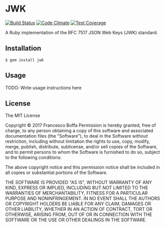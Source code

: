 # JWK

[![Build Status](https://travis-ci.org/aomega08/jwk.svg)](https://travis-ci.org/aomega08/jwk)
[![Code Climate](https://codeclimate.com/github/aomega08/jwk/badges/gpa.svg)](https://codeclimate.com/github/aomega08/jwk)
[![Test Coverage](https://codeclimate.com/github/aomega08/jwk/badges/coverage.svg)](https://codeclimate.com/github/aomega08/jwk/coverage)

A Ruby implementation of the RFC 7517 JSON Web Keys (JWK) standard.

## Installation

    $ gem install jwk

## Usage

TODO: Write usage instructions here

## License

The MIT License

Copyright © 2017 Francesco Boffa
Permission is hereby granted, free of charge, to any person obtaining a copy of this software and associated documentation files (the "Software"), to deal in the Software without restriction, including without limitation the rights to use, copy, modify, merge, publish, distribute, sublicense, and/or sell copies of the Software, and to permit persons to whom the Software is furnished to do so, subject to the following conditions:

The above copyright notice and this permission notice shall be included in all copies or substantial portions of the Software.

THE SOFTWARE IS PROVIDED "AS IS", WITHOUT WARRANTY OF ANY KIND, EXPRESS OR IMPLIED, INCLUDING BUT NOT LIMITED TO THE WARRANTIES OF MERCHANTABILITY, FITNESS FOR A PARTICULAR PURPOSE AND NONINFRINGEMENT. IN NO EVENT SHALL THE AUTHORS OR COPYRIGHT HOLDERS BE LIABLE FOR ANY CLAIM, DAMAGES OR OTHER LIABILITY, WHETHER IN AN ACTION OF CONTRACT, TORT OR OTHERWISE, ARISING FROM, OUT OF OR IN CONNECTION WITH THE SOFTWARE OR THE USE OR OTHER DEALINGS IN THE SOFTWARE.
